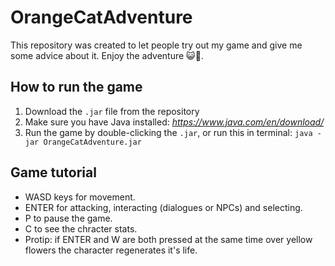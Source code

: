 # OrangeCatAdventure

This repository was created to let people try out my game and give me some advice about it. Enjoy the adventure 😺🍊.

## How to run the game

1. Download the `.jar` file from the repository
2. Make sure you have Java installed: _https://www.java.com/en/download/_
3. Run the game by double-clicking the `.jar`, or run this in terminal: `java -jar OrangeCatAdventure.jar`

## Game tutorial

- WASD keys for movement.
- ENTER for attacking, interacting (dialogues or NPCs) and selecting.
- P to pause the game.
- C to see the chracter stats.
- Protip: if ENTER and W are both pressed at the same time over yellow flowers the character regenerates it's life.
